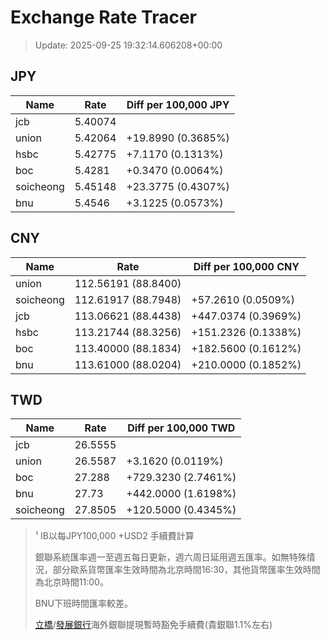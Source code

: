 # Exchange Rate Tracer

> Update: 2025-09-25 19:32:14.606208+00:00

## JPY

| Name      |    Rate | Diff per 100,000 JPY   |
|-----------|---------|------------------------|
| jcb       | 5.40074 |                        |
| union     | 5.42064 | +19.8990 (0.3685%)     |
| hsbc      | 5.42775 | +7.1170 (0.1313%)      |
| boc       | 5.4281  | +0.3470 (0.0064%)      |
| soicheong | 5.45148 | +23.3775 (0.4307%)     |
| bnu       | 5.4546  | +3.1225 (0.0573%)      |

## CNY

| Name      | Rate                | Diff per 100,000 CNY   |
|-----------|---------------------|------------------------|
| union     | 112.56191	(88.8400) |                        |
| soicheong | 112.61917	(88.7948) | +57.2610 (0.0509%)     |
| jcb       | 113.06621	(88.4438) | +447.0374 (0.3969%)    |
| hsbc      | 113.21744	(88.3256) | +151.2326 (0.1338%)    |
| boc       | 113.40000	(88.1834) | +182.5600 (0.1612%)    |
| bnu       | 113.61000	(88.0204) | +210.0000 (0.1852%)    |

## TWD

| Name      |    Rate | Diff per 100,000 TWD   |
|-----------|---------|------------------------|
| jcb       | 26.5555 |                        |
| union     | 26.5587 | +3.1620 (0.0119%)      |
| boc       | 27.288  | +729.3230 (2.7461%)    |
| bnu       | 27.73   | +442.0000 (1.6198%)    |
| soicheong | 27.8505 | +120.5000 (0.4345%)    |


> ¹ IB以每JPY100,000 +USD2 手續費計算
>
> 銀聯系統匯率週一至週五每日更新，週六周日延用週五匯率。如無特殊情況，部分歐系貨幣匯率生效時間為北京時間16:30，其他貨幣匯率生效時間為北京時間11:00。
>
> BNU下班時間匯率較差。
>
> [立橋](https://www.wlbank.com.mo/uploads/ueditor/file/20181211/1544536513900230.pdf)/[發展銀行](https://www.mdb.com.mo/Service_Charges_20230728.pdf)海外銀聯提現暫時豁免手續費(貴銀聯1.1%左右)

